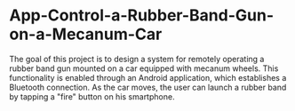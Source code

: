 # App-Control-a-Rubber-Band-Gun-on-a-Mecanum-Car
The goal of this project is to design a system for remotely operating a rubber band gun mounted on a car equipped with mecanum wheels. This functionality is enabled through an Android application, which establishes a Bluetooth connection. As the car moves, the user can launch a rubber band by tapping a "fire" button on his smartphone.
